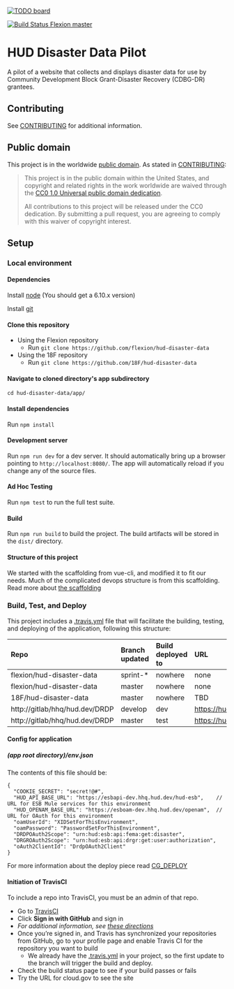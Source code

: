 [![TODO board](https://imdone.io/api/1.0/projects/59ee0cabe09cf806173a9ee3/badge)](https://imdone.io/app#/board/flexion/hud-disaster-data)

[![Build Status Flexion master](https://api.travis-ci.org/flexion/hud-disaster-data.svg?branch=master)](https://travis-ci.org/flexion/hud-disaster-data)
# HUD Disaster Data Pilot

A pilot of a website that collects and displays disaster data for use by Community Development Block Grant-Disaster Recovery (CDBG-DR) grantees.

## Contributing

See [CONTRIBUTING](CONTRIBUTING.md) for additional information.

## Public domain

This project is in the worldwide [public domain](LICENSE.md). As stated in [CONTRIBUTING](CONTRIBUTING.md):

> This project is in the public domain within the United States, and copyright and related rights in the work worldwide are waived through the [CC0 1.0 Universal public domain dedication](https://creativecommons.org/publicdomain/zero/1.0/).
>
> All contributions to this project will be released under the CC0 dedication. By submitting a pull request, you are agreeing to comply with this waiver of copyright interest.

## Setup
### Local environment
#### Dependencies
Install [node](https://nodejs.org/en/) (You should get a 6.10.x version)

Install [git](https://git-scm.com/)

#### Clone this repository

- Using the Flexion repository
  - Run `git clone https://github.com/flexion/hud-disaster-data`
- Using the 18F repository
  - Run `git clone https://github.com/18F/hud-disaster-data`

#### Navigate to cloned directory's app subdirectory

`cd hud-disaster-data/app/`

#### Install dependencies
Run `npm install`

#### Development server

Run `npm run dev` for a dev server. It should automatically bring up a browser pointing to `http://localhost:8080/`. The app will automatically reload if you change any of the source files.

#### Ad Hoc Testing

Run `npm test` to run the full test suite.

#### Build

Run `npm run build` to build the project. The build artifacts will be stored in the `dist/` directory.

#### Structure of this project

We started with the scaffolding from vue-cli, and modified it to fit our needs.  Much of the complicated devops structure is from this scaffolding.  Read more about [the scaffolding](./VUE_CLI_INIT.md)

### Build, Test, and Deploy
This project includes a [.travis.yml](.travis.yml) file that will facilitate the building, testing, and deploying of the application, following this structure:

| Repo                      | Branch updated | Build deployed to                   | URL
|:--------------------------|:---------------|:------------------------------------|:------------------------------|
| flexion/hud-disaster-data | sprint-*       | nowhere      |none |
| flexion/hud-disaster-data | master         | nowhere  |none |
| 18F/hud-disaster-data     | master         | nowhere    | TBD  |
| http://gitlab/hhq/hud.dev/DRDP  | develop         |  dev    | https://hudappsint.hud.gov/femadataDev   |
| http://gitlab/hhq/hud.dev/DRDP  | master         |  test    | https://hudappsint.hud.gov/femadataTest   |


#### Config for application
##### (app root directory)/env.json
The contents of this file should be:
```
{
  "COOKIE_SECRET": "secret!@#",
  "HUD_API_BASE_URL": "https://esbapi-dev.hhq.hud.dev/hud-esb",    // URL for ESB Mule services for this environment
  "HUD_OPENAM_BASE_URL": "https://esboam-dev.hhq.hud.dev/openam",  // URL for OAuth for this environment
  "oamUserId": "XIDSetForThisEnvironment",
  "oamPassword": "PasswordSetForThisEnvironment",
  "DRDPOAuth2Scope": "urn:hud:esb:api:fema:get:disaster",
  "DRGROAuth2Scope": "urn:hud:esb:api:drgr:get:user:authorization",
  "oAuth2ClientId": "DrdpOAuth2Client"
}
```

For more information about the deploy piece read [CG_DEPLOY](./CG_DEPLOY.md)

#### Initiation of TravisCI
To include a repo into TravisCI, you must be an admin of that repo.
- Go to [TravisCI](http://travis-ci.org)
- Click **Sign in with GitHub** and sign in
 - *For additional information, see [these directions](https://docs.travis-ci.com/user/getting-started/)*
- Once you’re signed in, and Travis has synchronized your repositories from GitHub, go to your profile page and enable Travis CI for the repository you want to build
  - We already have the [.travis.yml](.travis.yml) in your project, so the first update to the branch will trigger the build and deploy.
- Check the build status page to see if your build passes or fails
- Try the URL for cloud.gov to see the site
